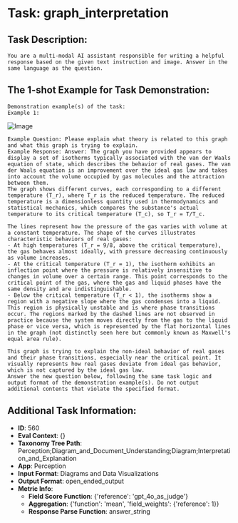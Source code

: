 # Task: graph_interpretation

## Task Description:

```
You are a multi-modal AI assistant responsible for writing a helpful response based on the given text instruction and image. Answer in the same language as the question.
```

## The 1-shot Example for Task Demonstration:

```
Demonstration example(s) of the task:
Example 1:
```

![Image](0.png)

```
Example Question: Please explain what theory is related to this graph and what this graph is trying to explain.
Example Response: Answer: The graph you have provided appears to display a set of isotherms typically associated with the van der Waals equation of state, which describes the behavior of real gases. The van der Waals equation is an improvement over the ideal gas law and takes into account the volume occupied by gas molecules and the attraction between them.
The graph shows different curves, each corresponding to a different temperature (T_r), where T_r is the reduced temperature. The reduced temperature is a dimensionless quantity used in thermodynamics and statistical mechanics, which compares the substance's actual temperature to its critical temperature (T_c), so T_r = T/T_c.

The lines represent how the pressure of the gas varies with volume at a constant temperature. The shape of the curves illustrates characteristic behaviors of real gases:
- At high temperatures (T_r = 9/8, above the critical temperature), the gas behaves almost ideally, with pressure decreasing continuously as volume increases.
- At the critical temperature (T_r = 1), the isotherm exhibits an inflection point where the pressure is relatively insensitive to changes in volume over a certain range. This point corresponds to the critical point of the gas, where the gas and liquid phases have the same density and are indistinguishable.
- Below the critical temperature (T_r < 1), the isotherms show a region with a negative slope where the gas condenses into a liquid. This region is physically unstable and is where phase transitions occur. The regions marked by the dashed lines are not observed in practice because the system moves directly from the gas to the liquid phase or vice versa, which is represented by the flat horizontal lines in the graph (not distinctly seen here but commonly known as Maxwell's equal area rule).

This graph is trying to explain the non-ideal behavior of real gases and their phase transitions, especially near the critical point. It visually represents how real gases deviate from ideal gas behavior, which is not captured by the ideal gas law.
Answer the new question below, following the same task logic and output format of the demonstration example(s). Do not output additional contents that violate the specified format.
```

## Additional Task Information:

- **ID**: 560
- **Eval Context**: {}
- **Taxonomy Tree Path**: Perception;Diagram_and_Document_Understanding;Diagram;Interpretation_and_Explanation
- **App**: Perception
- **Input Format**: Diagrams and Data Visualizations
- **Output Format**: open_ended_output
- **Metric Info**:
  - **Field Score Function**: {'reference': 'gpt_4o_as_judge'}
  - **Aggregation**: {'function': 'mean', 'field_weights': {'reference': 1}}
  - **Response Parse Function**: answer_string
